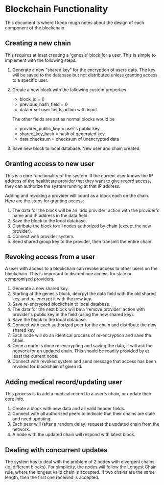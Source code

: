 # Blockchain Functionality
This document is where I keep rough notes about the design of each component of the blockchain.

## Creating a new chain
This requires at least creating a 'genesis' block for a user.  This is simple to implement with the following steps:
1. Generate a new "shared key" for the encryption of users data. The key will be saved to the database but not distributed unless granting access to a specific user.

2. Create a new block with the following custom properties
    - block_id = 0
    - previous_hash_field = 0
    - data = set user fields action with input

    The other fields are set as normal blocks would be
    - provider_public_key = user's public key
    - shared_key_hash = hash of generated key
    - data checksum = checksum of unencrypted data

3. Save new block to local database. New user and chain created.

## Granting access to new user
This is a core functionality of the system.  If the current user knows the IP address of the healthcare provider that they want to give record access, they can authorize the system running at that IP address.

Adding and revoking a provider will count as a block each on the chain.  Here are the steps for granting access:
1. The data for the block will be an 'add provider' action with the provider's name and IP address in the data field.
2. Save the block to the local database.
3. Distribute the block to all nodes authorized by chain (except the new provider).
4. Connect with provider system.
5. Send shared group key to the provider, then transmit the entire chain.

## Revoking access from a user
A user with access to a blockchain can revoke access to other users on the blockchain. This is important to discontinue access for stale or compromised providers.

1. Generate a new shared key.
2. Starting at the genesis block, decrpyt the data field with the old shared key, and re-encrypt it with the new key.
3. Save re-encrypted blockchain to local database.
4. The data for the next block will be a 'remove provider' action with provider's public key in the field (using the new shared key).
5. Save the block to the local database.
6. Connect with each authorized peer for the chain and distribute the new shared key.
7. Each node will do an identical process of re-encryption and save the chain.
8. Once a node is done re-encrypting and saving the data, it will ask the network for an updated chain. This should be readily provided by at least the current node.
9. Connect with revoked system and send message that access has been revoked for blockchain of given id.

## Adding medical record/updating user
This process is to add a medical record to a user's chain, or update their core info.

1. Create a block with new data and all valid header fields.
2. Connect with all authorized peers to indicate that their chains are stale and need updating.
3. Each peer will (after a random delay) request the updated chain from the network.
4. A node with the updated chain will respond with latest block.

## Dealing with concurrent updates
The system has to deal with the problem of 2 nodes with divergent chains (ie, different blocks).  For simplicity, the nodes will follow the Longest Chain rule, where the longest valid chain is accepted.  If two chains are the same length, then the first one received is accepted.